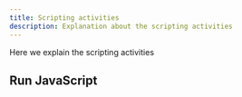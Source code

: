 ```yaml
---
title: Scripting activities
description: Explanation about the scripting activities
---
```


Here we explain the scripting activities


## Run JavaScript

